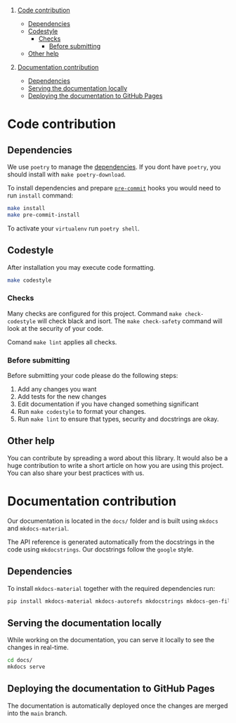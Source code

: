 1. [Code contribution](#code-contribution)
   - [Dependencies](#dependencies)
   - [Codestyle](#codestyle)
     - [Checks](#checks)
       - [Before submitting](#before-submitting)
   - [Other help](#other-help)

2. [Documentation contribution](#documentation-contribution)
   - [Dependencies](#dependencies-1)
    - [Serving the documentation locally](#serving-the-documentation-locally)
    - [Deploying the documentation to GitHub Pages](#deploying-the-documentation-to-github-pages)


# Code contribution

## Dependencies

We use `poetry` to manage the [dependencies](https://github.com/python-poetry/poetry).
If you dont have `poetry`, you should install with `make poetry-download`.

To install dependencies and prepare [`pre-commit`](https://pre-commit.com/) hooks you would need to run `install` command:

```bash
make install
make pre-commit-install
```

To activate your `virtualenv` run `poetry shell`.

## Codestyle

After installation you may execute code formatting.

```bash
make codestyle
```

### Checks

Many checks are configured for this project. Command `make check-codestyle` will check black and isort.
The `make check-safety` command will look at the security of your code.

Comand `make lint` applies all checks.

### Before submitting

Before submitting your code please do the following steps:

1. Add any changes you want
1. Add tests for the new changes
1. Edit documentation if you have changed something significant
1. Run `make codestyle` to format your changes.
1. Run `make lint` to ensure that types, security and docstrings are okay.

## Other help

You can contribute by spreading a word about this library.
It would also be a huge contribution to write
a short article on how you are using this project.
You can also share your best practices with us.


# Documentation contribution
Our documentation is located in the `docs/` folder and is built using `mkdocs` and `mkdocs-material`.

The API reference is generated automatically from the docstrings in the code using `mkdocstrings`. Our docstrings follow the `google` style.

##  Dependencies
To install `mkdocs-material` together with the required dependencies run:

```bash
pip install mkdocs-material mkdocs-autorefs mkdocstrings mkdocs-gen-files mkdocs-literate-nav mkdocs-section-index
```

## Serving the documentation locally
While working on the documentation, you can serve it locally to see the changes in real-time.

```bash
cd docs/
mkdocs serve
```

## Deploying the documentation to GitHub Pages

The documentation is automatically deployed once the changes are merged into the `main` branch.
